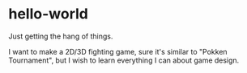 # hello-world
Just getting the hang of things.

I want to make a 2D/3D fighting game, sure it's similar to "Pokken Tournament", but I wish to learn everything I can about game design.
